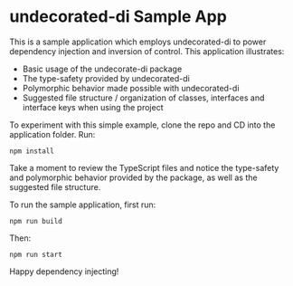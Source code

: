 # undecorated-di Sample App

This is a sample application which employs undecorated-di to power dependency injection and inversion of control. This application illustrates:

 - Basic usage of the undecorate-di package
 - The type-safety provided by undecorated-di
 - Polymorphic behavior made possible with undecorated-di
 - Suggested file structure / organization of classes, interfaces and interface keys when using the project

To experiment with this simple example, clone the repo and CD into the application folder. Run:

    npm install

Take a moment to review the TypeScript files and notice the type-safety and polymorphic behavior provided by the package, as well as the suggested file structure.

To run the sample application, first run:

    npm run build

Then:

    npm run start
    
Happy dependency injecting!